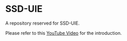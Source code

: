 # SSD-UIE
A repository reserved for SSD-UIE.

Please refer to this [YouTube Video](https://youtu.be/UQRWHm680Js) for the introduction.
